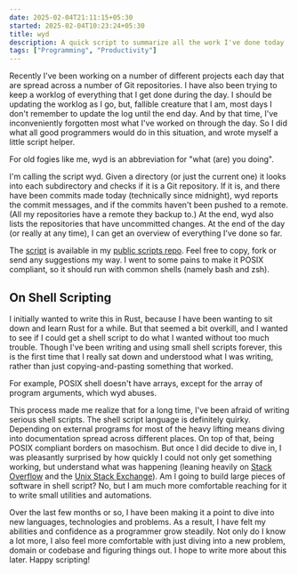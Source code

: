 ```yaml
---
date: 2025-02-04T21:11:15+05:30
started: 2025-02-04T10:23:24+05:30 
title: wyd
description: A quick script to summarize all the work I've done today
tags: ["Programming", "Productivity"]
---
```


Recently I've been working on a number of different projects each day that are
spread across a number of Git repositories. I have also been trying to keep a
worklog of everything that I get done during the day. I should be updating the
worklog as I go, but, fallible creature that I am, most days I don't remember to
update the log until the end day. And by that time, I've inconveniently
forgotten most what I've worked on through the day. So I did what all good
programmers would do in this situation, and wrote myself a little script helper.

<aside class="sidenote">For old fogies like me, <span class="program">wyd</span>
is an abbreviation for "what (are) you doing".</aside>

I'm calling the script <span class="program">wyd</span><span
class="sidenote-number"></span>. Given a directory (or just the current one) it looks
into each subdirectory and checks if it is a Git repository. If it is, and there
have been commits made today (technically since midnight), <span
class="program">wyd</span> reports the commit messages, and if the commits
haven't been pushed to a remote. (All my repositories have a remote they backup
to.) At the end, <span class="program">wyd</span> also lists the repositories
that have uncommitted changes. At the end of the day (or really at any time), I
can get an overview of everything I've done so far.

The [script](https://github.com/basus/scripts/blob/master/wyd.sh) is available
in my [public scripts repo](https://github.com/basus/scripts). Feel free to
copy, fork or send any suggestions my way. I went to some pains to make it POSIX
compliant, so it should run with common shells (namely <span
class="program">bash</span> and <span class="program">zsh</span>).

## On Shell Scripting

I initially wanted to write this in Rust, because I have been wanting to sit
down and learn Rust for a while. But that seemed a bit overkill, and I wanted to
see if I could get a shell script to do what I wanted without too much trouble.
Though I've been writing and using small shell scripts forever, this is the
first time that I really sat down and understood what I was writing, rather than
just copying-and-pasting something that worked.

<aside class="sidenote">For example, POSIX shell doesn't have arrays, except for
the array of program arguments, which <span class="program">wyd</span> abuses.
</aside>

This process made me realize that for a long time, I've been afraid of writing
serious shell scripts. The shell script language is definitely quirky. Depending
on external programs for most of the heavy lifting means diving into
documentation spread across different places. On top of that, being POSIX
compliant borders on masochism<span class="sidenote-number"></span>. But once I
did decide to dive in, I was pleasantly surprised by how quickly I could not
only get something working, but understand what was happening (leaning heavily
on [Stack Overflow](https://stackoverflow.com) and the [Unix Stack
Exchange](https://unix.stackexchange.com)). Am I going to build large pieces of
software in shell script? No, but I am much more comfortable reaching for it to
write small utilities and automations.

Over the last few months or so, I have been making it a point to dive into new
languages, technologies and problems. As a result, I have felt my
abilities and confidence as a programmer grow steadily. Not only do I know a lot
more, I also feel more comfortable with just diving into a new problem, domain
or codebase and figuring things out. I hope to write more about this later.
Happy scripting!
